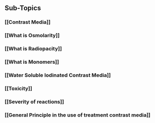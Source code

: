## Sub-Topics
### [[Contrast Media]]
### [[What is Osmolarity]]
### [[What is Radiopacity]]
### [[What is Monomers]]
### [[Water Soluble Iodinated Contrast Media]]
### [[Toxicity]]
### [[Severity of reactions]]
### [[General Principle in the use of treatment contrast media]]